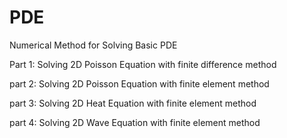 # PDE

Numerical Method for Solving Basic PDE 

Part 1: Solving 2D Poisson Equation with finite difference method

part 2: Solving 2D Poisson Equation with finite element method

part 3: Solving 2D Heat Equation with finite element method

part 4: Solving 2D Wave Equation with finite element method
